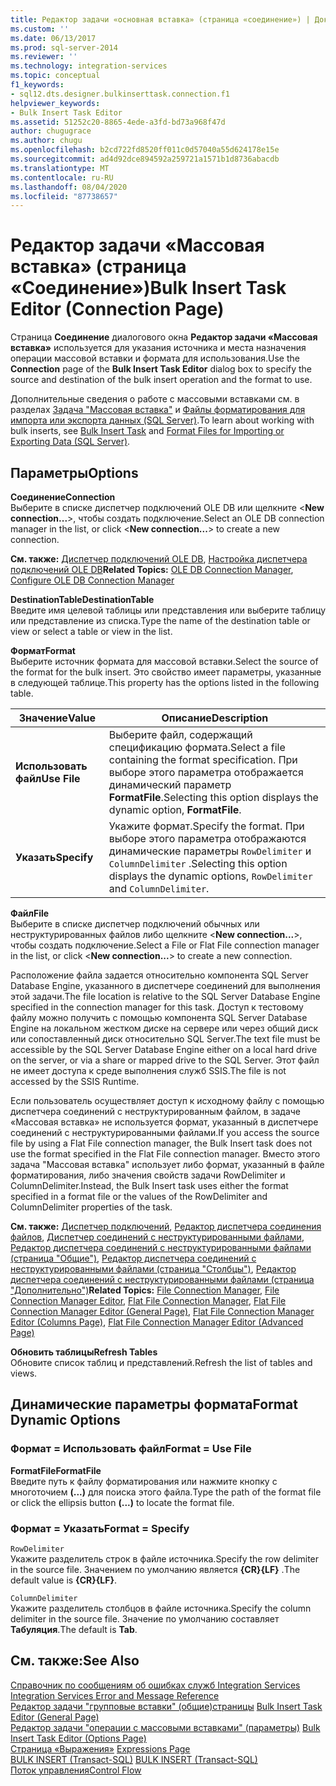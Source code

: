 ```yaml
---
title: Редактор задачи «основная вставка» (страница «соединение») | Документация Майкрософт
ms.custom: ''
ms.date: 06/13/2017
ms.prod: sql-server-2014
ms.reviewer: ''
ms.technology: integration-services
ms.topic: conceptual
f1_keywords:
- sql12.dts.designer.bulkinserttask.connection.f1
helpviewer_keywords:
- Bulk Insert Task Editor
ms.assetid: 51252c20-8865-4ede-a3fd-bd73a968f47d
author: chugugrace
ms.author: chugu
ms.openlocfilehash: b2cd722fd8520ff011c0d57040a55d624178e15e
ms.sourcegitcommit: ad4d92dce894592a259721a1571b1d8736abacdb
ms.translationtype: MT
ms.contentlocale: ru-RU
ms.lasthandoff: 08/04/2020
ms.locfileid: "87738657"
---
```

# <a name="bulk-insert-task-editor-connection-page"></a><span data-ttu-id="a2e45-102">Редактор задачи «Массовая вставка» (страница «Соединение»)</span><span class="sxs-lookup"><span data-stu-id="a2e45-102">Bulk Insert Task Editor (Connection Page)</span></span>
  <span data-ttu-id="a2e45-103">Страница **Соединение** диалогового окна **Редактор задачи «Массовая вставка»** используется для указания источника и места назначения операции массовой вставки и формата для использования.</span><span class="sxs-lookup"><span data-stu-id="a2e45-103">Use the **Connection** page of the **Bulk Insert Task Editor** dialog box to specify the source and destination of the bulk insert operation and the format to use.</span></span>  
  
 <span data-ttu-id="a2e45-104">Дополнительные сведения о работе с массовыми вставками см. в разделах [Задача "Массовая вставка"](control-flow/bulk-insert-task.md) и [Файлы форматирования для импорта или экспорта данных (SQL Server)](../relational-databases/import-export/format-files-for-importing-or-exporting-data-sql-server.md).</span><span class="sxs-lookup"><span data-stu-id="a2e45-104">To learn about working with bulk inserts, see [Bulk Insert Task](control-flow/bulk-insert-task.md) and [Format Files for Importing or Exporting Data &#40;SQL Server&#41;](../relational-databases/import-export/format-files-for-importing-or-exporting-data-sql-server.md).</span></span>  
  
## <a name="options"></a><span data-ttu-id="a2e45-105">Параметры</span><span class="sxs-lookup"><span data-stu-id="a2e45-105">Options</span></span>  
 <span data-ttu-id="a2e45-106">**Соединение**</span><span class="sxs-lookup"><span data-stu-id="a2e45-106">**Connection**</span></span>  
 <span data-ttu-id="a2e45-107">Выберите в списке диспетчер подключений OLE DB или щелкните \<**New connection...**>, чтобы создать подключение.</span><span class="sxs-lookup"><span data-stu-id="a2e45-107">Select an OLE DB connection manager in the list, or click \<**New connection...**> to create a new connection.</span></span>  
  
 <span data-ttu-id="a2e45-108">**См. также:** [Диспетчер подключений OLE DB](connection-manager/ole-db-connection-manager.md), [Настройка диспетчера подключений OLE DB](../../2014/integration-services/configure-ole-db-connection-manager.md)</span><span class="sxs-lookup"><span data-stu-id="a2e45-108">**Related Topics:** [OLE DB Connection Manager](connection-manager/ole-db-connection-manager.md), [Configure OLE DB Connection Manager](../../2014/integration-services/configure-ole-db-connection-manager.md)</span></span>  
  
 <span data-ttu-id="a2e45-109">**DestinationTable**</span><span class="sxs-lookup"><span data-stu-id="a2e45-109">**DestinationTable**</span></span>  
 <span data-ttu-id="a2e45-110">Введите имя целевой таблицы или представления или выберите таблицу или представление из списка.</span><span class="sxs-lookup"><span data-stu-id="a2e45-110">Type the name of the destination table or view or select a table or view in the list.</span></span>  
  
 <span data-ttu-id="a2e45-111">**Формат**</span><span class="sxs-lookup"><span data-stu-id="a2e45-111">**Format**</span></span>  
 <span data-ttu-id="a2e45-112">Выберите источник формата для массовой вставки.</span><span class="sxs-lookup"><span data-stu-id="a2e45-112">Select the source of the format for the bulk insert.</span></span> <span data-ttu-id="a2e45-113">Это свойство имеет параметры, указанные в следующей таблице.</span><span class="sxs-lookup"><span data-stu-id="a2e45-113">This property has the options listed in the following table.</span></span>  
  
|<span data-ttu-id="a2e45-114">Значение</span><span class="sxs-lookup"><span data-stu-id="a2e45-114">Value</span></span>|<span data-ttu-id="a2e45-115">Описание</span><span class="sxs-lookup"><span data-stu-id="a2e45-115">Description</span></span>|  
|-----------|-----------------|  
|<span data-ttu-id="a2e45-116">**Использовать файл**</span><span class="sxs-lookup"><span data-stu-id="a2e45-116">**Use File**</span></span>|<span data-ttu-id="a2e45-117">Выберите файл, содержащий спецификацию формата.</span><span class="sxs-lookup"><span data-stu-id="a2e45-117">Select a file containing the format specification.</span></span> <span data-ttu-id="a2e45-118">При выборе этого параметра отображается динамический параметр **FormatFile**.</span><span class="sxs-lookup"><span data-stu-id="a2e45-118">Selecting this option displays the dynamic option, **FormatFile**.</span></span>|  
|<span data-ttu-id="a2e45-119">**Указать**</span><span class="sxs-lookup"><span data-stu-id="a2e45-119">**Specify**</span></span>|<span data-ttu-id="a2e45-120">Укажите формат.</span><span class="sxs-lookup"><span data-stu-id="a2e45-120">Specify the format.</span></span> <span data-ttu-id="a2e45-121">При выборе этого параметра отображаются динамические параметры `RowDelimiter` и `ColumnDelimiter` .</span><span class="sxs-lookup"><span data-stu-id="a2e45-121">Selecting this option displays the dynamic options, `RowDelimiter` and `ColumnDelimiter`.</span></span>|  
  
 <span data-ttu-id="a2e45-122">**Файл**</span><span class="sxs-lookup"><span data-stu-id="a2e45-122">**File**</span></span>  
 <span data-ttu-id="a2e45-123">Выберите в списке диспетчер подключений обычных или неструктурированных файлов либо щелкните \<**New connection...**>, чтобы создать подключение.</span><span class="sxs-lookup"><span data-stu-id="a2e45-123">Select a File or Flat File connection manager in the list, or click \<**New connection...**> to create a new connection.</span></span>  
  
 <span data-ttu-id="a2e45-124">Расположение файла задается относительно компонента SQL Server Database Engine, указанного в диспетчере соединений для выполнения этой задачи.</span><span class="sxs-lookup"><span data-stu-id="a2e45-124">The file location is relative to the SQL Server Database Engine specified in the connection manager for this task.</span></span> <span data-ttu-id="a2e45-125">Доступ к тестовому файлу можно получить с помощью компонента SQL Server Database Engine на локальном жестком диске на сервере или через общий диск или сопоставленный диск относительно SQL Server.</span><span class="sxs-lookup"><span data-stu-id="a2e45-125">The text file must be accessible by the SQL Server Database Engine either on a local hard drive on the server, or via a share or mapped drive to the SQL Server.</span></span> <span data-ttu-id="a2e45-126">Этот файл не имеет доступа к среде выполнения служб SSIS.</span><span class="sxs-lookup"><span data-stu-id="a2e45-126">The file is not accessed by the SSIS Runtime.</span></span>  
  
 <span data-ttu-id="a2e45-127">Если пользователь осуществляет доступ к исходному файлу с помощью диспетчера соединений с неструктурированным файлом, в задаче «Массовая вставка» не используется формат, указанный в диспетчере соединений с неструктурированными файлами.</span><span class="sxs-lookup"><span data-stu-id="a2e45-127">If you access the source file by using a Flat File connection manager, the Bulk Insert task does not use the format specified in the Flat File connection manager.</span></span> <span data-ttu-id="a2e45-128">Вместо этого задача "Массовая вставка" использует либо формат, указанный в файле форматирования, либо значения свойств задачи RowDelimiter и ColumnDelimiter.</span><span class="sxs-lookup"><span data-stu-id="a2e45-128">Instead, the Bulk Insert task uses either the format specified in a format file or the values of the RowDelimiter and ColumnDelimiter properties of the task.</span></span>  
  
 <span data-ttu-id="a2e45-129">**См. также:** [Диспетчер подключений](connection-manager/file-connection-manager.md), [Редактор диспетчера соединения файлов](../../2014/integration-services/file-connection-manager-editor.md), [Диспетчер соединений с неструктурированными файлами](connection-manager/flat-file-connection-manager.md), [Редактор диспетчера соединений с неструктурированными файлами (страница "Общие")](general-page-of-integration-services-designers-options.md), [Редактор диспетчера соединений с неструктурированными файлами (страница "Столбцы")](../../2014/integration-services/flat-file-connection-manager-editor-columns-page.md), [Редактор диспетчера соединений с неструктурированными файлами (страница "Дополнительно")](../../2014/integration-services/flat-file-connection-manager-editor-advanced-page.md)</span><span class="sxs-lookup"><span data-stu-id="a2e45-129">**Related Topics:** [File Connection Manager](connection-manager/file-connection-manager.md), [File Connection Manager Editor](../../2014/integration-services/file-connection-manager-editor.md), [Flat File Connection Manager](connection-manager/flat-file-connection-manager.md), [Flat File Connection Manager Editor &#40;General Page&#41;](general-page-of-integration-services-designers-options.md), [Flat File Connection Manager Editor &#40;Columns Page&#41;](../../2014/integration-services/flat-file-connection-manager-editor-columns-page.md), [Flat File Connection Manager Editor &#40;Advanced Page&#41;](../../2014/integration-services/flat-file-connection-manager-editor-advanced-page.md)</span></span>  
  
 <span data-ttu-id="a2e45-130">**Обновить таблицы**</span><span class="sxs-lookup"><span data-stu-id="a2e45-130">**Refresh Tables**</span></span>  
 <span data-ttu-id="a2e45-131">Обновите список таблиц и представлений.</span><span class="sxs-lookup"><span data-stu-id="a2e45-131">Refresh the list of tables and views.</span></span>  
  
## <a name="format-dynamic-options"></a><span data-ttu-id="a2e45-132">Динамические параметры формата</span><span class="sxs-lookup"><span data-stu-id="a2e45-132">Format Dynamic Options</span></span>  
  
### <a name="format--use-file"></a><span data-ttu-id="a2e45-133">Формат = Использовать файл</span><span class="sxs-lookup"><span data-stu-id="a2e45-133">Format = Use File</span></span>  
 <span data-ttu-id="a2e45-134">**FormatFile**</span><span class="sxs-lookup"><span data-stu-id="a2e45-134">**FormatFile**</span></span>  
 <span data-ttu-id="a2e45-135">Введите путь к файлу форматирования или нажмите кнопку с многоточием **(...)** для поиска этого файла.</span><span class="sxs-lookup"><span data-stu-id="a2e45-135">Type the path of the format file or click the ellipsis button **(...)** to locate the format file.</span></span>  
  
### <a name="format--specify"></a><span data-ttu-id="a2e45-136">Формат = Указать</span><span class="sxs-lookup"><span data-stu-id="a2e45-136">Format = Specify</span></span>  
 `RowDelimiter`  
 <span data-ttu-id="a2e45-137">Укажите разделитель строк в файле источника.</span><span class="sxs-lookup"><span data-stu-id="a2e45-137">Specify the row delimiter in the source file.</span></span> <span data-ttu-id="a2e45-138">Значением по умолчанию является **{CR}{LF}** .</span><span class="sxs-lookup"><span data-stu-id="a2e45-138">The default value is **{CR}{LF}**.</span></span>  
  
 `ColumnDelimiter`  
 <span data-ttu-id="a2e45-139">Укажите разделитель столбцов в файле источника.</span><span class="sxs-lookup"><span data-stu-id="a2e45-139">Specify the column delimiter in the source file.</span></span> <span data-ttu-id="a2e45-140">Значение по умолчанию составляет **Табуляция**.</span><span class="sxs-lookup"><span data-stu-id="a2e45-140">The default is **Tab**.</span></span>  
  
## <a name="see-also"></a><span data-ttu-id="a2e45-141">См. также:</span><span class="sxs-lookup"><span data-stu-id="a2e45-141">See Also</span></span>  
 <span data-ttu-id="a2e45-142">[Справочник по сообщениям об ошибках служб Integration Services](../../2014/integration-services/integration-services-error-and-message-reference.md) </span><span class="sxs-lookup"><span data-stu-id="a2e45-142">[Integration Services Error and Message Reference](../../2014/integration-services/integration-services-error-and-message-reference.md) </span></span>  
 <span data-ttu-id="a2e45-143">[Редактор задачи "групповые вставки" &#40;общие&#41;страницы](../../2014/integration-services/bulk-insert-task-editor-general-page.md) </span><span class="sxs-lookup"><span data-stu-id="a2e45-143">[Bulk Insert Task Editor &#40;General Page&#41;](../../2014/integration-services/bulk-insert-task-editor-general-page.md) </span></span>  
 <span data-ttu-id="a2e45-144">[Редактор задачи "операции с массовыми вставками" &#40;параметры&#41;](../../2014/integration-services/bulk-insert-task-editor-options-page.md) </span><span class="sxs-lookup"><span data-stu-id="a2e45-144">[Bulk Insert Task Editor &#40;Options Page&#41;](../../2014/integration-services/bulk-insert-task-editor-options-page.md) </span></span>  
 <span data-ttu-id="a2e45-145">[Страница «Выражения»](expressions/expressions-page.md) </span><span class="sxs-lookup"><span data-stu-id="a2e45-145">[Expressions Page](expressions/expressions-page.md) </span></span>  
 <span data-ttu-id="a2e45-146">[BULK INSERT (Transact-SQL)](/sql/t-sql/statements/bulk-insert-transact-sql) </span><span class="sxs-lookup"><span data-stu-id="a2e45-146">[BULK INSERT &#40;Transact-SQL&#41;](/sql/t-sql/statements/bulk-insert-transact-sql) </span></span>  
 [<span data-ttu-id="a2e45-147">Поток управления</span><span class="sxs-lookup"><span data-stu-id="a2e45-147">Control Flow</span></span>](control-flow/control-flow.md)  
  
  
